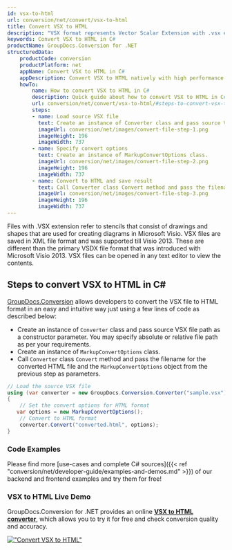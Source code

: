 ```yaml
---
id: vsx-to-html
url: conversion/net/convert/vsx-to-html
title: Convert VSX to HTML
description: "VSX format represents Vector Scalar Extension with .vsx extension. Learn how to convert VSX to HTML file programmatically in C# language using GroupDocs.Conversion for .NET library."
keywords: Convert VSX to HTML in C#
productName: GroupDocs.Conversion for .NET
structuredData:
    productCode: conversion
    productPlatform: net
    appName: Convert VSX to HTML in C#
    appDescription: Convert VSX to HTML natively with high performance using C# language and server side GroupDocs.Conversion for .NET APIs, without the use of any software like Microsoft or Open Office.
    howTo:
        name: How to convert VSX to HTML in C# 
        description: Quick guide about how to convert VSX to HTML in C# with high performance and accuracy.
        url: conversion/net/convert/vsx-to-html/#steps-to-convert-vsx-to-html-in-c
        steps:
        - name: Load source VSX file 
          text: Create an instance of Converter class and pass source VSX file path as a constructor parameter. You may specify absolute or relative file path as per your requirements. 
          imageUrl: conversion/net/images/convert-file-step-1.png
          imageHeight: 196
          imageWidth: 737
        - name: Specify convert options 
          text: Create an instance of MarkupConvertOptions class.
          imageUrl: conversion/net/images/convert-file-step-2.png
          imageHeight: 196
          imageWidth: 737
        - name: Convert to HTML and save result 
          text: Call Converter class Convert method and pass the filename for the converted HTML file and the MarkupConvertOptions object from the previous step as parameters.
          imageUrl: conversion/net/images/convert-file-step-3.png
          imageHeight: 196
          imageWidth: 737
---
```


Files with .VSX extension refer to stencils that consist of drawings and shapes that are used for creating diagrams in Microsoft Visio. VSX files are saved in XML file format and was supported till Visio 2013. These are different than the primary VSDX file format that was introduced with Microsoft Visio 2013. VSX files can be opened in any text editor to view the contents.

## Steps to convert VSX to HTML in C#

[GroupDocs.Conversion](https://products.groupdocs.com/conversion/net) allows developers to convert the VSX file to HTML format in an easy and intuitive way just using a few lines of code as described below:

* Create an instance of `Converter` class and pass source VSX file path as a constructor parameter. You may specify absolute or relative file path as per your requirements. 
* Create an instance of `MarkupConvertOptions` class.
* Call `Converter` class `Convert` method and pass the filename for the converted HTML file and the `MarkupConvertOptions` object from the previous step as parameters.

```csharp
// Load the source VSX file
using (var converter = new GroupDocs.Conversion.Converter("sample.vsx"))
{
    // Set the convert options for HTML format
   var options = new MarkupConvertOptions();
    // Convert to HTML format
    converter.Convert("converted.html", options);
}
```

### Code Examples

Please find more [use-cases and complete C# sources]({{< ref "conversion/net/developer-guide/examples-and-demos.md" >}}) of our backend and frontend examples and try them for free!

### VSX to HTML Live Demo

GroupDocs.Conversion for .NET provides an online [**VSX to HTML converter**](https://products.groupdocs.app/conversion/vsx-to-html), which allows you to try it for free and check conversion quality and accuracy.

[!["Convert VSX to HTML"](conversion/net/images/convert-to-html/convert-vsx-to-html.png)](https://products.groupdocs.app/conversion/vsx-to-html)